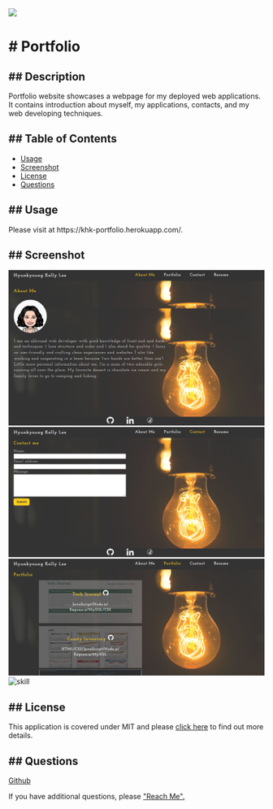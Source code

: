 
<span>
    <img src="https://img.shields.io/badge/License-MIT-blue.svg">
    </span>
<h1># Portfolio</h1> 
<h2>## Description</h2>
    <p>Portfolio website showcases a webpage for my deployed web applications. It contains introduction about myself, my applications, contacts, and my web developing techniques.</p>
<h2>## Table of Contents</h2>
    <ul>
        <li><a href="#usage">Usage</a></li>
        <li><a href="#screenshot">Screenshot</a></li>
        <li><a href="#license">License</a></li>
        <li><a href="#questions">Questions</a></li>
    </ul>
<h2 id="usage">## Usage</h2>
    <p>Please visit at https://khk-portfolio.herokuapp.com/.</p>
<h2 id="screenshot">## Screenshot</h2>
    <img src='./src/assets/images/screenshots/about-me.png' alt='about-me'/>
    <img src='./src/assets/images/screenshots/contact.png' alt='contact'/>
    <img src='./src/assets/images/screenshots/portfolio.png' alt='portfolio'/>
    <img src='./src/assets/images/screenshots/skill.png' alt='skill'/>
<h2 id="license">## License</h2>
    <p>
      This application is covered under MIT and please <a href="https://choosealicense.com/licenses/">click here</a> to find out more details.
    </p>
<h2 id="questions">## Questions</h2>
    <p><a href="https://github.com/khklee">Github</a></p>
    <p>If you have additional questions, please <a href="mailto: amorfati38@gmail.com">"Reach Me".</a><p>            
  
